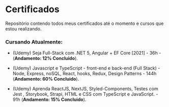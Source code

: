 # Certificados
Repositório contendo todos meus certificados até o momento e cursos que estou realizando.

### Cursando Atualmente: 

* (Udemy) Seja Full-Stack com .NET 5, Angular + EF Core [2021]  - 36h - (**Andamento: 12% Concluido**).


* (Udemy) Javascript e TypeScript - front-end e back-end (Full Stack) - Node, Express, noSQL, React, hooks, Redux, Design Patterns - 144h (**Andamento: 60% Concluido**).


* (Udemy) Aprenda ReactJS, NextJS, Styled-Components, Testes com Jest , Storybook, Strapi, HTML e CSS com TypeScript e JavaScript. - 91h (**Andamento: 15% Concluido**).
